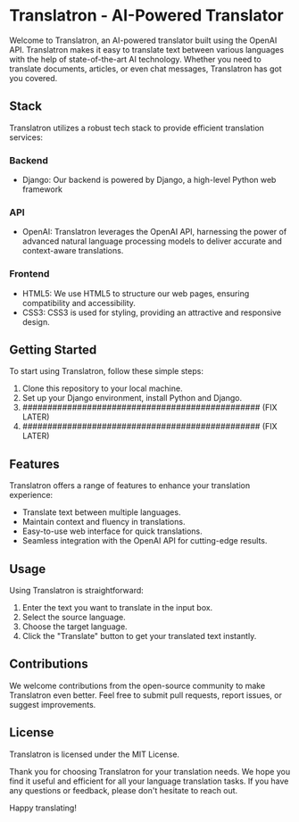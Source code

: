 # Translatron - AI-Powered Translator

Welcome to Translatron, an AI-powered translator built using the OpenAI API. Translatron makes it easy to translate text between various languages with the help of state-of-the-art AI technology. Whether you need to translate documents, articles, or even chat messages, Translatron has got you covered.

## Stack

Translatron utilizes a robust tech stack to provide efficient translation services:

### Backend
- Django: Our backend is powered by Django, a high-level Python web framework 

### API
- OpenAI: Translatron leverages the OpenAI API, harnessing the power of advanced natural language processing models to deliver accurate and context-aware translations.

### Frontend
- HTML5: We use HTML5 to structure our web pages, ensuring compatibility and accessibility.
- CSS3: CSS3 is used for styling, providing an attractive and responsive design.

## Getting Started

To start using Translatron, follow these simple steps:

1. Clone this repository to your local machine.
2. Set up your Django environment, install Python and Django.
3. ################################################ (FIX LATER)
4. ################################################ (FIX LATER)

## Features

Translatron offers a range of features to enhance your translation experience:

- Translate text between multiple languages.
- Maintain context and fluency in translations.
- Easy-to-use web interface for quick translations.
- Seamless integration with the OpenAI API for cutting-edge results.

## Usage

Using Translatron is straightforward:

1. Enter the text you want to translate in the input box.
2. Select the source language.
3. Choose the target language.
4. Click the "Translate" button to get your translated text instantly.

## Contributions

We welcome contributions from the open-source community to make Translatron even better. Feel free to submit pull requests, report issues, or suggest improvements.

## License

Translatron is licensed under the MIT License.

Thank you for choosing Translatron for your translation needs. We hope you find it useful and efficient for all your language translation tasks. If you have any questions or feedback, please don't hesitate to reach out.

Happy translating!

